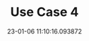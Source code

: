 ---
date: 23-01-06 11:10:16.093872
excerpt: Smart Traffic Management
header:
  teaser: https://via.placeholder.com/200x200.png
order: 3
sidebar:
- image: https://via.placeholder.com/350x250.png
  image_alt: logo
  text: Here we discuss the Objective of the UC
  title: Objective
title: Use Case 4
---